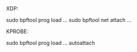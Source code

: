 XDP:

sudo bpftool prog load ...
sudo bpftool net attach ...

KPROBE:

sudo bpftool  prog load ... autoattach
